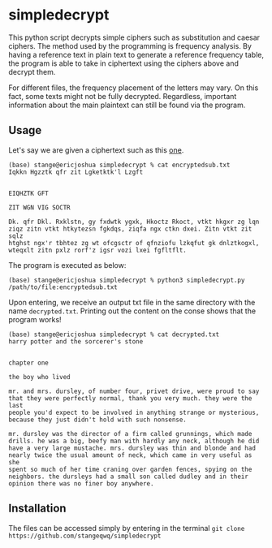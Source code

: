 # simpledecrypt
This python script decrypts simple ciphers such as substitution and caesar ciphers. The method used by the programming is frequency analysis. By having a reference text in plain text to generate a reference frequency table, the program is able to take in ciphertext using the ciphers above and decrypt them.

For different files, the frequency placement of the letters may vary. On this fact, some texts might not be fully decrypted. Regardless, important information about the main plaintext can still be found via the program.

## Usage

Let's say we are given a ciphertext such as this [one](encryptedsub.txt).
```console
(base) stange@ericjoshua simpledecrypt % cat encryptedsub.txt
Iqkkn Hgzztk qfr zit Lgketktk'l Lzgft


EIQHZTK GFT

ZIT WGN VIG SOCTR

Dk. qfr Dkl. Rxklstn, gy fxdwtk ygxk, Hkoctz Rkoct, vtkt hkgxr zg lqn
ziqz zitn vtkt htkytezsn fgkdqs, ziqfa ngx ctkn dxei. Zitn vtkt zit sqlz
htghst ngx'r tbhtez zg wt ofcgsctr of qfnziofu lzkqfut gk dnlztkogxl,
wteqxlt zitn pxlz rorf'z igsr vozi lxei fgfltflt.
```

The program is executed as below:
```console
(base) stange@ericjoshua simpledecrypt % python3 simpledecrypt.py
/path/to/file:encryptedsub.txt
```
Upon entering, we receive an output txt file in the same directory with the name `decrypted.txt`. Printing out the content on the conse shows that the program works!

```console
(base) stange@ericjoshua simpledecrypt % cat decrypted.txt
harry potter and the sorcerer's stone


chapter one

the boy who lived

mr. and mrs. dursley, of number four, privet drive, were proud to say
that they were perfectly normal, thank you very much. they were the last
people you'd expect to be involved in anything strange or mysterious,
because they just didn't hold with such nonsense.

mr. dursley was the director of a firm called grunnings, which made
drills. he was a big, beefy man with hardly any neck, although he did
have a very large mustache. mrs. dursley was thin and blonde and had
nearly twice the usual amount of neck, which came in very useful as she
spent so much of her time craning over garden fences, spying on the
neighbors. the dursleys had a small son called dudley and in their
opinion there was no finer boy anywhere.
```

## Installation

The files can be accessed simply by entering in the terminal `git clone https://github.com/stangeqwq/simpledecrypt`


